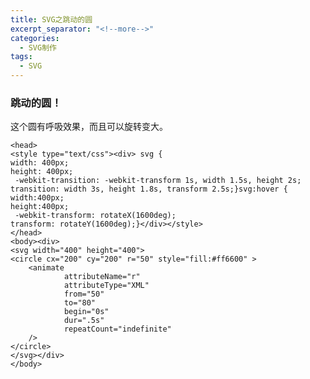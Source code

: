 ```yaml
---
title: SVG之跳动的圆
excerpt_separator: "<!--more-->"
categories: 
  - SVG制作
tags:
  - SVG
---
```

### 跳动的圆！
这个圆有呼吸效果，而且可以旋转变大。
<!--more-->
<section class="page__content" itemprop="text">

    <head>
	<style type="text/css"><div> svg {
    width: 400px;
    height: 400px;
     -webkit-transition: -webkit-transform 1s, width 1.5s, height 2s;
    transition: width 3s, height 1.8s, transform 2.5s;}svg:hover {
    width:400px;
    height:400px;
     -webkit-transform: rotateX(1600deg);
    transform: rotateY(1600deg);}</div></style>
    </head>
    <body><div>
    <svg width="400" height="400">
    <circle cx="200" cy="200" r="50" style="fill:#ff6600" >
        <animate
                attributeName="r"
                attributeType="XML"
                from="50"
                to="80"
                begin="0s"
                dur=".5s"
                repeatCount="indefinite"
        />
    </circle>
    </svg></div>
    </body>

